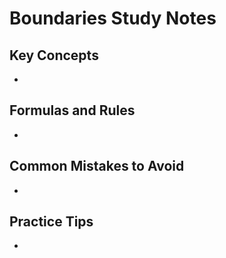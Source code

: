 # Boundaries Study Notes

## Key Concepts

- 

## Formulas and Rules

- 

## Common Mistakes to Avoid

- 

## Practice Tips

- 

